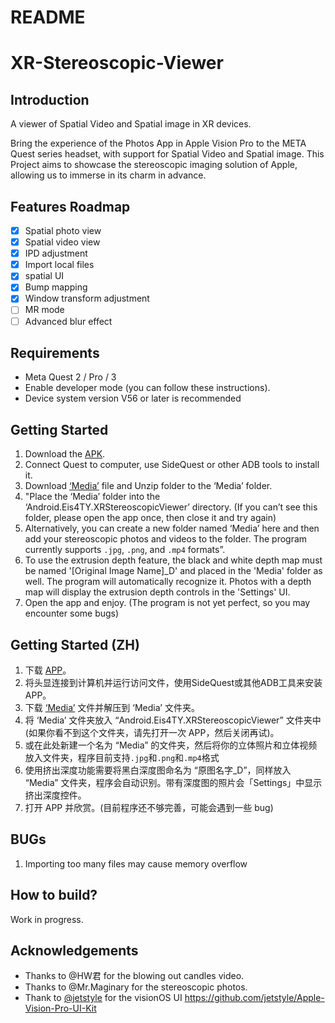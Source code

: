 # README

# XR-Stereoscopic-Viewer

## Introduction

A viewer of Spatial Video and Spatial image in XR devices.

Bring the experience of the Photos App in Apple Vision Pro to the META Quest series headset, with support for Spatial Video and Spatial image. This Project aims to showcase the stereoscopic imaging solution of Apple, allowing us to immerse in its charm in advance.

## Features Roadmap

- [x]  Spatial photo view
- [x]  Spatial video view
- [x]  IPD adjustment
- [x]  Import local files
- [x]  spatial UI
- [x]  Bump mapping
- [x]  Window transform adjustment
- [ ]  MR mode
- [ ]  Advanced blur effect

## Requirements

- Meta Quest 2 / Pro / 3
- Enable developer mode (you can follow these instructions).
- Device system version V56 or later is recommended

## Getting Started

1. Download the [APK](https://github.com/Eis4TY/XR-Stereoscopic-Viewer/releases/tag/untagged-be370450fe70331744f1).
2. Connect Quest to computer, use SideQuest or other ADB tools to install it.
3. Download [‘Media’](https://github.com/Eis4TY/XR-Stereoscopic-Viewer/releases/tag/MediaFile) file and Unzip folder to the ‘Media’ folder.
4. "Place the ‘Media’ folder into the ‘Android.Eis4TY.XRStereoscopicViewer’ directory. (If you can’t see this folder, please open the app once, then close it and try again)
5. Alternatively, you can create a new folder named ‘Media’ here and then add your stereoscopic photos and videos to the folder. The program currently supports `.jpg`, `.png`, and `.mp4` formats”.
6. To use the extrusion depth feature, the black and white depth map must be named '[Original Image Name]_D' and placed in the 'Media' folder as well. The program will automatically recognize it. Photos with a depth map will display the extrusion depth controls in the 'Settings' UI.
7. Open the app and enjoy. (The program is not yet perfect, so you may encounter some bugs)

## Getting Started (ZH)

1. 下载 [APP](https://github.com/Eis4TY/XR-Stereoscopic-Viewer/releases/tag/untagged-be370450fe70331744f1)。
2. 将头显连接到计算机并运行访问文件，使用SideQuest或其他ADB工具来安装 APP。
3. 下载 [‘Media’](https://github.com/Eis4TY/XR-Stereoscopic-Viewer/releases/tag/MediaFile) 文件并解压到 ‘Media’ 文件夹。
4. 将 ‘Media’ 文件夹放入 “Android.Eis4TY.XRStereoscopicViewer” 文件夹中 (如果你看不到这个文件夹，请先打开一次 APP，然后关闭再试)。
5. 或在此处新建一个名为 “Media” 的文件夹，然后将你的立体照片和立体视频放入文件夹，程序目前支持`.jpg`和`.png`和`.mp4`格式
6. 使用挤出深度功能需要将黑白深度图命名为 “原图名字_D”，同样放入 “Media” 文件夹，程序会自动识别。带有深度图的照片会「Settings」中显示挤出深度控件。
7. 打开 APP 并欣赏。(目前程序还不够完善，可能会遇到一些 bug)

## BUGs

1. Importing too many files may cause memory overflow

## How to build?

Work in progress.

## Acknowledgements

- Thanks to @HW君 for the blowing out candles video.
- Thanks to @Mr.Maginary for the stereoscopic photos.
- Thank to [@jetstyle](https://github.com/jetstyle) for the visionOS UI https://github.com/jetstyle/Apple-Vision-Pro-UI-Kit